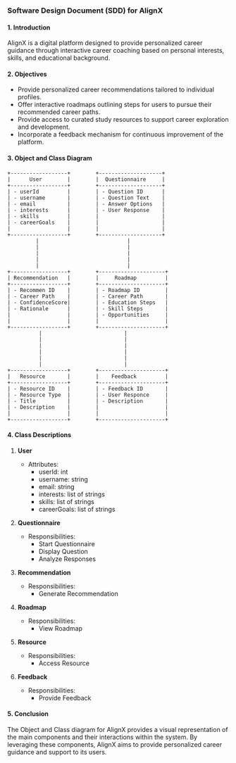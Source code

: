 ### Software Design Document (SDD) for AlignX

#### 1. Introduction
AlignX is a digital platform designed to provide personalized career guidance through interactive career coaching based on personal interests, skills, and educational background.

#### 2. Objectives
- Provide personalized career recommendations tailored to individual profiles.
- Offer interactive roadmaps outlining steps for users to pursue their recommended career paths.
- Provide access to curated study resources to support career exploration and development.
- Incorporate a feedback mechanism for continuous improvement of the platform.

#### 3. Object and Class Diagram
```
+------------------+        +--------------------+
|      User        |        |  Questionnaire     |
+------------------+        +--------------------+
| - userId         |        | - Question ID      |
| - username       |        | - Question Text    |
| - email          |        | - Answer Options   |
| - interests      |        | - User Response    |
| - skills         |        |                    |
| - careerGoals    |        |                    |
|                  |        |                    |
+------------------+        +--------------------+
         |                            |
         |                            |
         |                            |
         |                            |
         |                            |
+------------------+        +---------------------+
| Recommendation   |        |     Roadmap         |
+------------------+        +---------------------+
| - Recommen ID    |        | - Roadmap ID        |
| - Career Path    |        | - Career Path       |
| - ConfidenceScore|        | - Education Steps   |
| - Rationale      |        | - Skill Steps       |
|                  |        | - Opportunities     |
|                  |        |                     |
+------------------+        +---------------------+
          |                          |
          |                          |
          |                          |
          |                          |
          |                          |
          |                          |
+------------------+        +---------------------+
|   Resource       |        |    Feedback         |
+------------------+        +---------------------+
| - Resource ID    |        | - Feedback ID       |
| - Resource Type  |        | - User Responce     |
| - Title          |        | - Description       |
| - Description    |        |                     |
|                  |        |                     |
+------------------+        +---------------------+
```

#### 4. Class Descriptions

1. **User**
   - Attributes:
     - userId: int
     - username: string
     - email: string
     - interests: list of strings
     - skills: list of strings
     - careerGoals: list of strings

2. **Questionnaire**
   - Responsibilities:
     - Start Questionnaire
     - Display Question
     - Analyze Responses

3. **Recommendation**
   - Responsibilities:
     - Generate Recommendation

4. **Roadmap**
   - Responsibilities:
     - View Roadmap

5. **Resource**
   - Responsibilities:
     - Access Resource

6. **Feedback**
   - Responsibilities:
     - Provide Feedback

#### 5. Conclusion
The Object and Class diagram for AlignX provides a visual representation of the main components and their interactions within the system. By leveraging these components, AlignX aims to provide personalized career guidance and support to its users.
